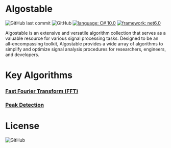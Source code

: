 # Algostable
![GitHub last commit](https://img.shields.io/github/last-commit/dewabuanam/algostable.svg?style=popout-square)
![GitHub](https://img.shields.io/github/license/dewabuanam/algostable.svg?style=popout-square)
[![language: C# 10.0](https://img.shields.io/badge/language-CSharp_10.0-blue.svg?style=flat-square)](https://learn.microsoft.com/en-us/dotnet/csharp/whats-new/csharp-10)
[![framework: net6.0](https://img.shields.io/badge/framework-net6.0-purple.svg?style=flat-square)](https://dotnet.microsoft.com/en-us/download/dotnet/6.0)

Algostable is an extensive and versatile algorithm collection that serves as a valuable resource for various signal processing tasks. Designed to be an all-encompassing toolkit, Algostable provides a wide array of algorithms to simplify and optimize signal analysis procedures for researchers, engineers, and developers.

# Key Algorithms
### [Fast Fourier Transform (FFT)](https://github.com/dewabuanam/algostable/wiki/Fast-Fourier-Transfor-(FFT))
### [Peak Detection](https://github.com/dewabuanam/algostable/wiki/Peak-Detection)

# License
![GitHub](https://img.shields.io/github/license/dewabuanam/algostable.svg?style=popout-square)